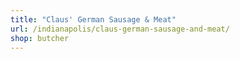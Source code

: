 ```yaml
---
title: "Claus' German Sausage & Meat"
url: /indianapolis/claus-german-sausage-and-meat/
shop: butcher
---
```


